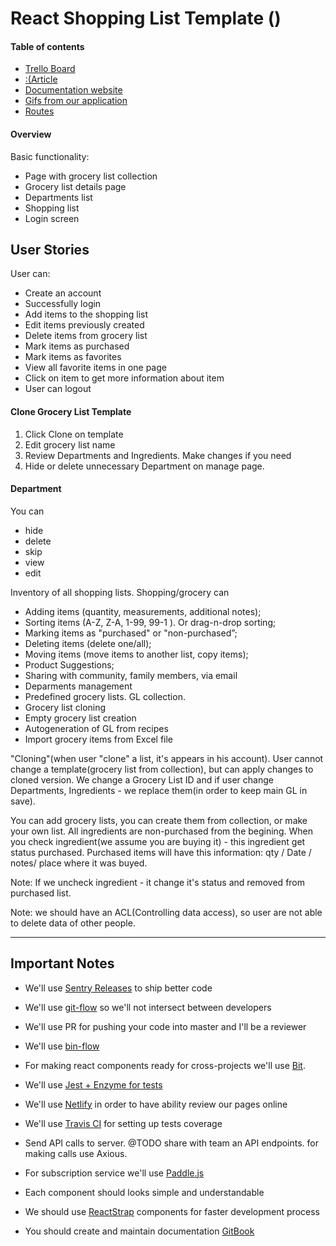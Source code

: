 # React Shopping List Template ()

#### Table of contents
 - [Trello Board](https://trello.com/b/Wm9rrQRk/shopping-list-template)
 - [:(Article]()
 - [Documentation website](https://groceristar.github.io/documentation/)
 - [Gifs from our application](https://github.com/GroceriStar/react-native-shoppin-list#shopping-list-app-videos)
 - [Routes](https://github.com/GroceriStar/documentation/blob/master/docs/routes.md)

#### Overview

Basic functionality:

- Page with grocery list collection
- Grocery list details page
- Departments list
- Shopping list
- Login screen


## User Stories

User can:
* Create an account
* Successfully login
* Add items to the shopping list
* Edit items previously created
* Delete items from grocery list
* Mark items as purchased
* Mark items as favorites
* View all favorite items in one page
* Click on item to get more information about item
* User can logout


#### Clone Grocery List Template
1) Click Clone on template
2) Edit grocery list name
3) Review Departments and Ingredients. Make changes if you need
4) Hide or delete unnecessary Department on manage page.

#### Department
You can 
- hide
- delete
- skip
- view
- edit




Inventory of all shopping lists. Shopping/grocery can
* Adding items (quantity, measurements, additional notes);
* Sorting items (A-Z, Z-A, 1-99, 99-1 ). Or drag-n-drop sorting;
* Marking items as "purchased" or "non-purchased”;
* Deleting items (delete one/all);
* Moving items (move items to another list, copy items);
* Product Suggestions;
* Sharing with community, family members, via email
* Deparments management
* Predefined grocery lists. GL collection.
* Grocery list cloning
* Empty grocery list creation
* Autogeneration of GL from recipes
* Import grocery items from Excel file


"Cloning"(when user "clone" a list, it's appears in his account). User cannot change a template(grocery list from collection), but can apply changes to cloned version. We change a Grocery List ID and if user change Departments, Ingredients - we replace them(in order to keep main GL in save).


You can add grocery lists, you can create them from collection, or make your own list.
All ingredients are non-purchased from the begining. 
When you check ingredient(we assume you are buying it) - this ingredient get status purchased.
Purchased items will have this information: qty / Date / notes/ place where it was buyed.

Note: If we uncheck ingredient - it change it's status and removed from purchased list.

Note: we should have an ACL(Controlling data access), so user are not able to delete data of other people.

---

## Important Notes
- We'll use [Sentry Releases](https://docs.sentry.io/learn/releases/) to ship better code
- We'll use [git-flow](https://www.atlassian.com/git/tutorials/comparing-workflows/gitflow-workflow) so we'll not intersect between developers
- We'll use PR for pushing your code into master and I'll be a reviewer
- We'll use [bin-flow](https://github.com/facebook/flow)
- For making react components ready for cross-projects we'll use [Bit](https://bitsrc.io/).
- We'll use [Jest + Enzyme for tests](https://facebook.github.io/jest/)
- We'll use [Netlify](https://www.netlify.com/) in order to have ability review our pages online
- We'll use [Travis CI](http://travis-ci.org) for setting up tests coverage
- Send API calls to server. @TODO share with team an API endpoints. for making calls use Axious.
- For subscription service we'll use [Paddle.js](https://paddle.com/docs/paddle-js-overlay-checkout/)

- Each component should looks simple and understandable
- We should use [ReactStrap](https://reactstrap.github.io/) components for faster development process
- You should create and maintain documentation [GitBook](https://www.gitbook.com/)

